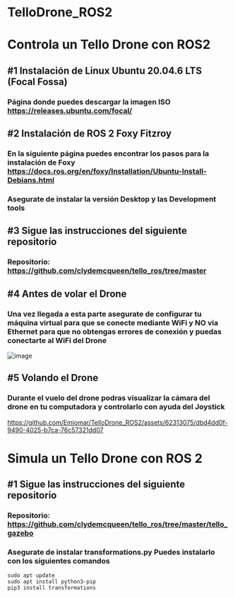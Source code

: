 # TelloDrone_ROS2
# Controla un Tello Drone con ROS2


## #1 Instalación de Linux Ubuntu 20.04.6 LTS (Focal Fossa)
### Página donde puedes descargar la imagen ISO https://releases.ubuntu.com/focal/

## #2 Instalación de ROS 2 Foxy Fitzroy 
### En la siguiente página puedes encontrar los pasos para la instalación de Foxy https://docs.ros.org/en/foxy/Installation/Ubuntu-Install-Debians.html
### Asegurate de instalar la versión Desktop y las Development tools

## #3 Sigue las instrucciones del siguiente repositorio 
### Repositorio: https://github.com/clydemcqueen/tello_ros/tree/master

## #4 Antes de volar el Drone
### Una vez llegada a esta parte asegurate de configurar tu máquina virtual para que se conecte mediante WiFi y NO via Ethernet para que no obtengas errores de conexión y puedas conectarte al WiFi del Drone
![image](https://github.com/Emiomar/TelloDrone_ROS2/assets/62313075/ff16cfcc-768b-4020-b00c-c5485eec632b)


## #5 Volando el Drone
### Durante el vuelo del drone podras visualizar la cámara del drone en tu computadora y controlarlo con ayuda del Joystick

https://github.com/Emiomar/TelloDrone_ROS2/assets/62313075/dbd4dd0f-9490-4025-b7ca-76c57321dd07

# Simula un Tello Drone con ROS 2
## #1 Sigue las instrucciones del siguiente repositorio
### Repositorio: https://github.com/clydemcqueen/tello_ros/tree/master/tello_gazebo
### Asegurate de instalar transformations.py Puedes instalarlo con los siguientes comandos
```
sudo apt update
sudo apt install python3-pip
pip3 install transformations
```

